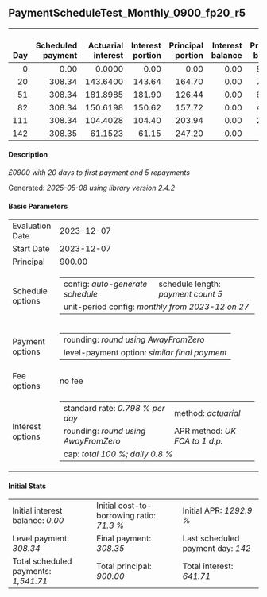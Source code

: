 <h2>PaymentScheduleTest_Monthly_0900_fp20_r5</h2>
<table>
    <thead style="vertical-align: bottom;">
        <th style="text-align: right;">Day</th>
        <th style="text-align: right;">Scheduled payment</th>
        <th style="text-align: right;">Actuarial interest</th>
        <th style="text-align: right;">Interest portion</th>
        <th style="text-align: right;">Principal portion</th>
        <th style="text-align: right;">Interest balance</th>
        <th style="text-align: right;">Principal balance</th>
        <th style="text-align: right;">Total actuarial interest</th>
        <th style="text-align: right;">Total interest</th>
        <th style="text-align: right;">Total principal</th>
    </thead>
    <tr style="text-align: right;">
        <td class="ci00">0</td>
        <td class="ci01" style="white-space: nowrap;">0.00</td>
        <td class="ci02">0.0000</td>
        <td class="ci03">0.00</td>
        <td class="ci04">0.00</td>
        <td class="ci05">0.00</td>
        <td class="ci06">900.00</td>
        <td class="ci07">0.0000</td>
        <td class="ci08">0.00</td>
        <td class="ci09">0.00</td>
    </tr>
    <tr style="text-align: right;">
        <td class="ci00">20</td>
        <td class="ci01" style="white-space: nowrap;">308.34</td>
        <td class="ci02">143.6400</td>
        <td class="ci03">143.64</td>
        <td class="ci04">164.70</td>
        <td class="ci05">0.00</td>
        <td class="ci06">735.30</td>
        <td class="ci07">143.6400</td>
        <td class="ci08">143.64</td>
        <td class="ci09">164.70</td>
    </tr>
    <tr style="text-align: right;">
        <td class="ci00">51</td>
        <td class="ci01" style="white-space: nowrap;">308.34</td>
        <td class="ci02">181.8985</td>
        <td class="ci03">181.90</td>
        <td class="ci04">126.44</td>
        <td class="ci05">0.00</td>
        <td class="ci06">608.86</td>
        <td class="ci07">325.5385</td>
        <td class="ci08">325.54</td>
        <td class="ci09">291.14</td>
    </tr>
    <tr style="text-align: right;">
        <td class="ci00">82</td>
        <td class="ci01" style="white-space: nowrap;">308.34</td>
        <td class="ci02">150.6198</td>
        <td class="ci03">150.62</td>
        <td class="ci04">157.72</td>
        <td class="ci05">0.00</td>
        <td class="ci06">451.14</td>
        <td class="ci07">476.1583</td>
        <td class="ci08">476.16</td>
        <td class="ci09">448.86</td>
    </tr>
    <tr style="text-align: right;">
        <td class="ci00">111</td>
        <td class="ci01" style="white-space: nowrap;">308.34</td>
        <td class="ci02">104.4028</td>
        <td class="ci03">104.40</td>
        <td class="ci04">203.94</td>
        <td class="ci05">0.00</td>
        <td class="ci06">247.20</td>
        <td class="ci07">580.5611</td>
        <td class="ci08">580.56</td>
        <td class="ci09">652.80</td>
    </tr>
    <tr style="text-align: right;">
        <td class="ci00">142</td>
        <td class="ci01" style="white-space: nowrap;">308.35</td>
        <td class="ci02">61.1523</td>
        <td class="ci03">61.15</td>
        <td class="ci04">247.20</td>
        <td class="ci05">0.00</td>
        <td class="ci06">0.00</td>
        <td class="ci07">641.7135</td>
        <td class="ci08">641.71</td>
        <td class="ci09">900.00</td>
    </tr>
</table>
<h4>Description</h4>
<p><i>£0900 with 20 days to first payment and 5 repayments</i></p>
<p>Generated: <i>2025-05-08 using library version 2.4.2</i></p>
<h4>Basic Parameters</h4>
<table>
    <tr>
        <td>Evaluation Date</td>
        <td>2023-12-07</td>
    </tr>
    <tr>
        <td>Start Date</td>
        <td>2023-12-07</td>
    </tr>
    <tr>
        <td>Principal</td>
        <td>900.00</td>
    </tr>
    <tr>
        <td>Schedule options</td>
        <td>
            <table>
                <tr>
                    <td>config: <i>auto-generate schedule</i></td>
                    <td>schedule length: <i><i>payment count</i> 5</i></td>
                </tr>
                <tr>
                    <td colspan="2" style="white-space: nowrap;">unit-period config: <i>monthly from 2023-12 on 27</i></td>
                </tr>
            </table>
        </td>
    </tr>
    <tr>
        <td>Payment options</td>
        <td>
            <table>
                <tr>
                    <td>rounding: <i>round using AwayFromZero</i></td>
                </tr>
                <tr>
                    <td>level-payment option: <i>similar&nbsp;final&nbsp;payment</i></td>
                </tr>
            </table>
        </td>
    </tr>
    <tr>
        <td>Fee options</td>
        <td>no fee
        </td>
    </tr>
    <tr>
        <td>Interest options</td>
        <td>
            <table>
                <tr>
                    <td>standard rate: <i>0.798 % per day</i></td>
                    <td>method: <i>actuarial</i></td>
                </tr>
                <tr>
                    <td>rounding: <i>round using AwayFromZero</i></td>
                    <td>APR method: <i>UK FCA to 1 d.p.</i></td>
                </tr>
                <tr>
                    <td colspan="2">cap: <i>total 100 %; daily 0.8 %</td>
                </tr>
            </table>
        </td>
    </tr>
</table>
<h4>Initial Stats</h4>
<table>
    <tr>
        <td>Initial interest balance: <i>0.00</i></td>
        <td>Initial cost-to-borrowing ratio: <i>71.3 %</i></td>
        <td>Initial APR: <i>1292.9 %</i></td>
    </tr>
    <tr>
        <td>Level payment: <i>308.34</i></td>
        <td>Final payment: <i>308.35</i></td>
        <td>Last scheduled payment day: <i>142</i></td>
    </tr>
    <tr>
        <td>Total scheduled payments: <i>1,541.71</i></td>
        <td>Total principal: <i>900.00</i></td>
        <td>Total interest: <i>641.71</i></td>
    </tr>
</table>